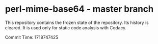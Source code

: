 # perl-mime-base64 - master branch

This repository contains the frozen state of the repository.
Its history is cleared. It is used only for static code
analysis with Codacy.

Commit Time: 1718747425